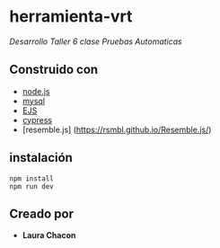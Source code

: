 # herramienta-vrt

_Desarrollo Taller 6 clase Pruebas Automaticas_

## Construido con️

* [node.js](https://nodejs.org/en/)
* [mysql](https://www.mysql.com/) 
* [EJS](https://ejs.co/)
* [cypress](https://www.cypress.io/)
* [resemble.js] (https://rsmbl.github.io/Resemble.js/)

## instalación

```
npm install
npm run dev
```
## Creado por

* **Laura Chacon**
